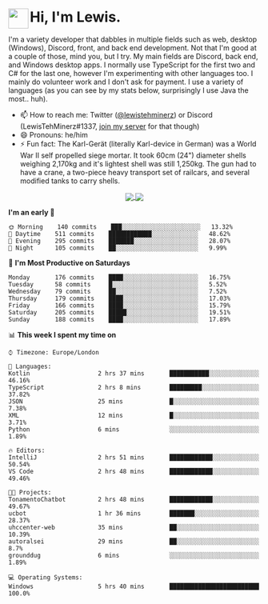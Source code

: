 <h1><img align="left" src="https://cdn.discordapp.com/emojis/552927506957729802.gif" width="40">Hi, I'm Lewis.</h1>

I'm a variety developer that dabbles in multiple fields such as web, desktop (Windows), Discord, front, and back end development. Not that I'm good at a couple of those, mind you, but I try. My main fields are Discord, back end, and Windows desktop apps. I normally use TypeScript for the first two and C# for the last one, however I'm experimenting with other languages too. I mainly do volunteer work and I don't ask for payment. I use a variety of languages (as you can see by my stats below, surprisingly I use Java the most.. huh).

- 📫 How to reach me: Twitter ([@lewistehminerz](https://twitter.com/lewistehminerz)) or Discord (LewisTehMinerz#1337, [join my server](https://discord.gg/XnUh7JB) for that though)
- 😄 Pronouns: he/him
- ⚡ Fun fact: The Karl-Gerät (literally Karl-device in German) was a World War II self propelled siege mortar. It took 60cm (24") diameter shells weighing 2,170kg and it's lightest shell was still 1,250kg. The gun had to have a crane, a two-piece heavy transport set of railcars, and several modified tanks to carry shells.

<p align="center">
  <a href="https://github.com/anuraghazra/github-readme-stats">
    <img align="center" src="https://github-readme-stats.vercel.app/api?username=LewisTehMinerz&count_private=true&show_icons=true&theme=gruvbox">
  </a>
  <a href="https://github.com/anuraghazra/github-readme-stats">
    <img align="center" src="https://github-readme-stats.vercel.app/api/top-langs/?username=LewisTehMinerz&layout=compact&theme=gruvbox">
  </a>
</p>

<!--START_SECTION:waka-->
**I'm an early 🐤** 

```text
🌞 Morning    140 commits    ███░░░░░░░░░░░░░░░░░░░░░░   13.32% 
🌆 Daytime    511 commits    ████████████░░░░░░░░░░░░░   48.62% 
🌃 Evening    295 commits    ███████░░░░░░░░░░░░░░░░░░   28.07% 
🌙 Night      105 commits    ██░░░░░░░░░░░░░░░░░░░░░░░   9.99%

```
📅 **I'm Most Productive on Saturdays** 

```text
Monday       176 commits    ████░░░░░░░░░░░░░░░░░░░░░   16.75% 
Tuesday      58 commits     █░░░░░░░░░░░░░░░░░░░░░░░░   5.52% 
Wednesday    79 commits     ██░░░░░░░░░░░░░░░░░░░░░░░   7.52% 
Thursday     179 commits    ████░░░░░░░░░░░░░░░░░░░░░   17.03% 
Friday       166 commits    ████░░░░░░░░░░░░░░░░░░░░░   15.79% 
Saturday     205 commits    █████░░░░░░░░░░░░░░░░░░░░   19.51% 
Sunday       188 commits    ████░░░░░░░░░░░░░░░░░░░░░   17.89%

```


📊 **This week I spent my time on** 

```text
⌚︎ Timezone: Europe/London

💬 Languages: 
Kotlin                   2 hrs 37 mins       ███████████░░░░░░░░░░░░░░   46.16% 
TypeScript               2 hrs 8 mins        █████████░░░░░░░░░░░░░░░░   37.82% 
JSON                     25 mins             █░░░░░░░░░░░░░░░░░░░░░░░░   7.38% 
XML                      12 mins             █░░░░░░░░░░░░░░░░░░░░░░░░   3.71% 
Python                   6 mins              ░░░░░░░░░░░░░░░░░░░░░░░░░   1.89%

🔥 Editors: 
IntelliJ                 2 hrs 51 mins       ████████████░░░░░░░░░░░░░   50.54% 
VS Code                  2 hrs 48 mins       ████████████░░░░░░░░░░░░░   49.46%

🐱‍💻 Projects: 
TonamentoChatbot         2 hrs 48 mins       ████████████░░░░░░░░░░░░░   49.67% 
ucbot                    1 hr 36 mins        ███████░░░░░░░░░░░░░░░░░░   28.37% 
uhccenter-web            35 mins             ██░░░░░░░░░░░░░░░░░░░░░░░   10.39% 
autoralsei               29 mins             ██░░░░░░░░░░░░░░░░░░░░░░░   8.7% 
grounddug                6 mins              ░░░░░░░░░░░░░░░░░░░░░░░░░   1.89%

💻 Operating Systems: 
Windows                  5 hrs 40 mins       █████████████████████████   100.0%

```


<!--END_SECTION:waka-->

